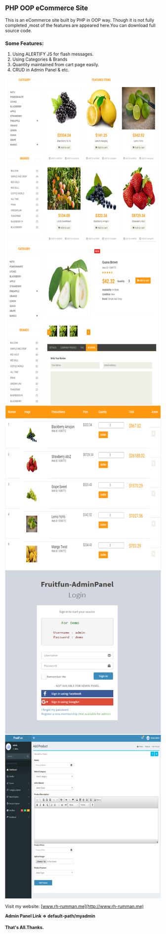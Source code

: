 ## PHP OOP eCommerce Site

This is an eCommerce site built by PHP in OOP way. Though it is not fully completed ,most of the features are appeared here.You can download full source code.

### Some Features: 
 
 1. Using ALERTIFY JS for flash messages.
 2. Using Categories & Brands
 3. Quantity maintained from cart page easily.
 4. CRUD in Admin Panel & etc.


 <img src="images/readmeimages/fruitfun.jpg" width="850"  height="530" >

 <img src="images/readmeimages/fru6.jpg" width="850"  height="530" >

 <img src="images/readmeimages/faj434.jpg" width="850"  height="530" >

 <img src="images/readmeimages/fadsf43.jpg" width="850"  height="530" >

 <img src="images/readmeimages/frui343.jpg" width="850"  height="530" >



Visit my website: [www.rh-rumman.me](http://www.rh-rumman.me)

**Admin Panel Link => default-path/myadmin**

#### That's All.Thanks.